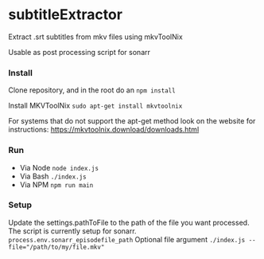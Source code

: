 # subtitleExtractor
Extract .srt subtitles from mkv files using mkvToolNix

Usable as post processing script for sonarr

### Install
Clone repository, and in the root do an `npm install`

Install MKVToolNix `sudo apt-get install mkvtoolnix` 

For systems that do not support the apt-get method look on the website for instructions: https://mkvtoolnix.download/downloads.html

### Run
- Via Node `node index.js`
- Via Bash `./index.js`
- Via NPM `npm run main`

### Setup
Update the settings.pathToFile to the path of the file you want processed. The script is currently setup for sonarr. `process.env.sonarr_episodefile_path`
Optional file argument `./index.js --file="/path/to/my/file.mkv"`

